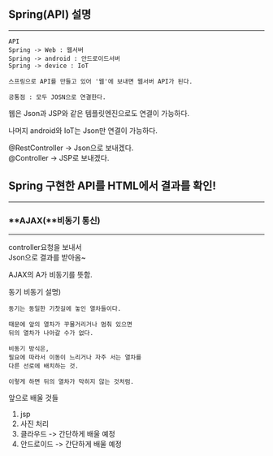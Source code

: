 ## Spring(API) 설명

---

```
API
Spring -> Web : 웹서버
Spring -> android : 안드로이드서버
Spring -> device : IoT

스프링으로 API를 만들고 있어 '웹'에 보내면 웹서버 API가 된다.

공통점 : 모두 JOSN으로 연결한다.
```

웹은 Json과 JSP와 같은 템플릿엔진으로도 연결이 가능하다.

나머지 android와 IoT는 Json만 연결이 가능하다.

@RestController -> Json으로 보내겠다.  
@Controller -> JSP로 보내겠다.

## Spring 구현한 API를 HTML에서 결과를 확인!

---

### \*\*AJAX(\*\*비동기 통신)

---

controller요청을 보내서  
Json으로 결과를 받아옴~

AJAX의 A가 비동기를 뜻함.

동기 비동기 설명)

```
동기는 동일한 기찻길에 놓인 열차들이다.

때문에 앞의 열차가 꾸물거리거나 멈춰 있으면
뒤의 열차가 나아갈 수가 없다.

비동기 방식은,
필요에 따라서 이동이 느리거나 자주 서는 열차를
다른 선로에 배치하는 것.

이렇게 하면 뒤의 열차가 막히지 않는 것처럼.
```

앞으로 배울 것들

1. jsp
2. 사진 처리
3. 클라우드 -> 간단하게 배울 예정
4. 안드로이드 -> 간단하게 배울 예정
